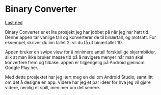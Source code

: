 # Binary Converter
[Last ned](https://play.google.com/store/apps/details?id=steintokvam.com.binaryconverter)

Binary Converter er et lite prosjekt jeg har jobbet på når jeg har hatt tid. Denne appen tar vanlige tall og konverterer de til binærtall, og motsatt. For eksempel, skriver du inn tallet 2, vil du få ut binærtallet 10. 

Appen bruker en swipe view for å minimere antall forskjellige skjermbilder, slik at man ikke bruker masse tid på å navigere menyer når man skal konvertere frem og tilbake. appen er tilgjengelig på Android gjennom Google Play her.

Med dette prosjektet har jeg lært meg en del om Android Studio, samt litt om det å designe en app. Videre har jeg et par ideer for hva jeg vil gjøre videre, nemlig et spill, men mer om det senere.
